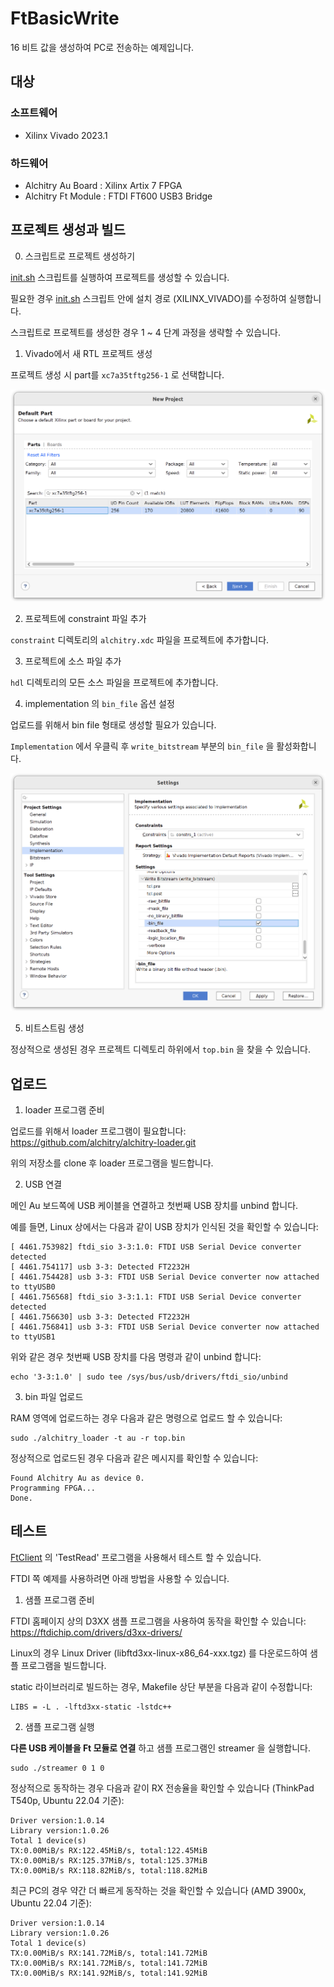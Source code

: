 # FtBasicWrite

16 비트 값을 생성하여 PC로 전송하는 예제입니다.

## 대상
### 소프트웨어

* Xilinx Vivado 2023.1

### 하드웨어

* Alchitry Au Board : Xilinx Artix 7 FPGA
* Alchitry Ft Module : FTDI FT600 USB3 Bridge

## 프로젝트 생성과 빌드

0. 스크립트로 프로젝트 생성하기

[init.sh](script/init.sh) 스크립트를 실행하여 프로젝트를 생성할 수 있습니다.

필요한 경우 [init.sh](script/init.sh) 스크립트 안에 설치 경로 (XILINX_VIVADO)를 수정하여 실행합니다.

스크립트로 프로젝트를 생성한 경우 1 ~ 4 단계 과정을 생략할 수 있습니다.

1. Vivado에서 새 RTL 프로젝트 생성

프로젝트 생성 시 part를 `xc7a35tftg256-1` 로 선택합니다.

![Parts](../docs/part.png)

2. 프로젝트에 constraint 파일 추가

`constraint` 디렉토리의 `alchitry.xdc` 파일을 프로젝트에 추가합니다.

3. 프로젝트에 소스 파일 추가

`hdl` 디렉토리의 모든 소스 파일을 프로젝트에 추가합니다.

4. implementation 의 `bin_file` 옵션 설정

업로드를 위해서 bin file 형태로 생성할 필요가 있습니다.

`Implementation` 에서 우클릭 후 `write_bitstream` 부분의 `bin_file` 을 활성화합니다.

![bin file option](../docs/imple.png)

5. 비트스트림 생성

정상적으로 생성된 경우 프로젝트 디렉토리 하위에서 `top.bin` 을 찾을 수 있습니다.

## 업로드

1. loader 프로그램 준비

업로드를 위해서 loader 프로그램이 필요합니다: https://github.com/alchitry/alchitry-loader.git

위의 저장소를 clone 후 loader 프로그램을 빌드합니다.

2. USB 연결

메인 Au 보드쪽에 USB 케이블을 연결하고 첫번째 USB 장치를 unbind 합니다.

예를 들면, Linux 상에서는 다음과 같이 USB 장치가 인식된 것을 확인할 수 있습니다:

```
[ 4461.753982] ftdi_sio 3-3:1.0: FTDI USB Serial Device converter detected
[ 4461.754117] usb 3-3: Detected FT2232H
[ 4461.754428] usb 3-3: FTDI USB Serial Device converter now attached to ttyUSB0
[ 4461.756568] ftdi_sio 3-3:1.1: FTDI USB Serial Device converter detected
[ 4461.756630] usb 3-3: Detected FT2232H
[ 4461.756841] usb 3-3: FTDI USB Serial Device converter now attached to ttyUSB1
```

위와 같은 경우 첫번째 USB 장치를 다음 명령과 같이 unbind 합니다:

```
echo '3-3:1.0' | sudo tee /sys/bus/usb/drivers/ftdi_sio/unbind
```

3. bin 파일 업로드

RAM 영역에 업로드하는 경우 다음과 같은 명령으로 업로드 할 수 있습니다:

```
sudo ./alchitry_loader -t au -r top.bin
```

정상적으로 업로드된 경우 다음과 같은 메시지를 확인할 수 있습니다:

```
Found Alchitry Au as device 0.
Programming FPGA...
Done.
```

## 테스트

[FtClient](../FtClient/README_ko.md#읽기-테스트) 의 'TestRead' 프로그램을 사용해서 테스트 할 수 있습니다.

FTDI 쪽 예제를 사용하려면 아래 방법을 사용할 수 있습니다.

1. 샘플 프로그램 준비

FTDI 홈페이지 상의 D3XX 샘플 프로그램을 사용하여 동작을 확인할 수 있습니다: https://ftdichip.com/drivers/d3xx-drivers/

Linux의 경우 Linux Driver (libftd3xx-linux-x86_64-xxx.tgz) 를 다운로드하여 샘플 프로그램을 빌드합니다.

static 라이브러리로 빌드하는 경우, Makefile 상단 부분을 다음과 같이 수정합니다:

```
LIBS = -L . -lftd3xx-static -lstdc++
```

2. 샘플 프로그램 실행

**다른 USB 케이블을 Ft 모듈로 연결** 하고 샘플 프로그램인 streamer 을 실행합니다.

```
sudo ./streamer 0 1 0
```

정상적으로 동작하는 경우 다음과 같이 RX 전송율을 확인할 수 있습니다 (ThinkPad T540p, Ubuntu 22.04 기준):

```
Driver version:1.0.14
Library version:1.0.26
Total 1 device(s)
TX:0.00MiB/s RX:122.45MiB/s, total:122.45MiB
TX:0.00MiB/s RX:125.37MiB/s, total:125.37MiB
TX:0.00MiB/s RX:118.82MiB/s, total:118.82MiB
```

최근 PC의 경우 약간 더 빠르게 동작하는 것을 확인할 수 있습니다 (AMD 3900x, Ubuntu 22.04 기준):

```
Driver version:1.0.14
Library version:1.0.26
Total 1 device(s)
TX:0.00MiB/s RX:141.72MiB/s, total:141.72MiB
TX:0.00MiB/s RX:141.72MiB/s, total:141.72MiB
TX:0.00MiB/s RX:141.92MiB/s, total:141.92MiB
```
